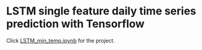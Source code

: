# LSTM single feature daily time series prediction with Tensorflow
Click [LSTM_min_temp.ipynb](https://nbviewer.jupyter.org/github/ginochen/LSTM/blob/master/LSTM_min_temp.ipynb) for the project.
